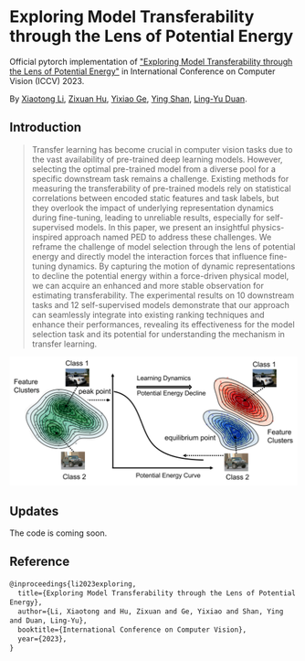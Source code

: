# Exploring Model Transferability through the Lens of Potential Energy
Official pytorch implementation of ["Exploring Model Transferability through the Lens of Potential Energy"](https://arxiv.org/abs/2308.15074) in International Conference on Computer Vision (ICCV) 2023.

By [Xiaotong Li](https://scholar.google.com/citations?user=cpCE_T4AAAAJ&hl=zh-CN), [Zixuan Hu](https://github.com/lixiaotong97/PED), [Yixiao Ge](https://geyixiao.com/), [Ying Shan](https://scholar.google.com/citations?user=4oXBp9UAAAAJ&hl=zh-CN), [Ling-Yu Duan](https://scholar.google.com/citations?user=hsXZOgIAAAAJ&hl=zh-CN).

## Introduction

> Transfer learning has become crucial in computer vision tasks due to the vast availability of pre-trained deep learning models. However, selecting the optimal pre-trained model from a diverse pool for a specific downstream task remains a challenge. Existing methods for measuring the transferability of pre-trained models rely on statistical correlations between encoded static features and task labels, but they overlook the impact of underlying representation dynamics during fine-tuning, leading to unreliable results, especially for self-supervised models. In this paper, we present an insightful physics-inspired approach named PED to address these challenges. We reframe the challenge of model selection through the lens of potential energy and directly model the interaction forces that influence fine-tuning dynamics. By capturing the motion of dynamic representations to decline the potential energy within a force-driven physical model, we can acquire an enhanced and more stable observation for estimating transferability. The experimental results on 10 downstream tasks and 12 self-supervised models demonstrate that our approach can seamlessly integrate into existing ranking techniques and enhance their performances, revealing its effectiveness for the model selection task and its potential for understanding the mechanism in transfer learning.

![Overview](Overview.png)

## Updates
The code is coming soon.

## Reference
```
@inproceedings{li2023exploring,
  title={Exploring Model Transferability through the Lens of Potential Energy},
  author={Li, Xiaotong and Hu, Zixuan and Ge, Yixiao and Shan, Ying and Duan, Ling-Yu},
  booktitle={International Conference on Computer Vision},
  year={2023},
}
```
